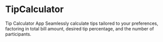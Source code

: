 # TipCalculator
 Tip Calculator App Seamlessly calculate tips tailored to your preferences, factoring in total bill amount, desired tip percentage, and the number of participants.
